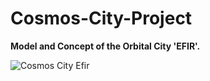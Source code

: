 # Cosmos-City-Project
**Model and Concept of the Orbital City 'EFIR'.**

![Cosmos City Efir](https://user-images.githubusercontent.com/118197708/204036328-ae4ddd41-638e-4ff0-82e4-9db00c78cd03.jpg)
